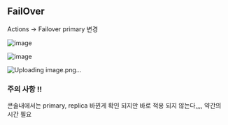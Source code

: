 ## FailOver

Actions -> Failover primary 변경

![image](https://user-images.githubusercontent.com/38831314/130563871-55980d6d-e889-446e-ad91-d7f2b58f401e.png)

![image](https://user-images.githubusercontent.com/38831314/130564130-5a87cede-fc5e-4c91-af38-a516ea276dc4.png)


![Uploading image.png…]()



### 주의 사항 !!

콘솔내에서는 primary, replica 바뀐게 확인 되지만 바로 적용 되지 않는다,,,, 약간의 시간 필요


